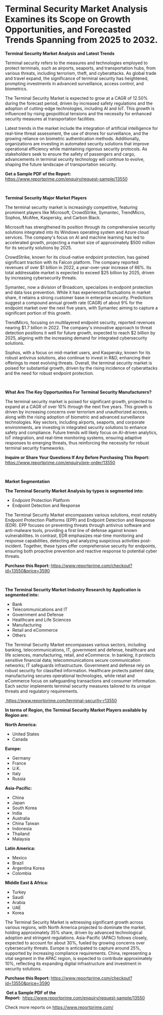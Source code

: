 <p><h1>Terminal Security Market Analysis Examines its Scope on Growth Opportunities, and Forecasted Trends Spanning from 2025 to 2032.</h1></p><p><strong>Terminal Security Market Analysis and Latest Trends</strong></p>
<p><p>Terminal security refers to the measures and technologies employed to protect terminals, such as airports, seaports, and transportation hubs, from various threats, including terrorism, theft, and cyberattacks. As global trade and travel expand, the significance of terminal security has heightened, prompting investments in advanced surveillance, access control, and biometrics. </p><p>The Terminal Security Market is expected to grow at a CAGR of 12.50% during the forecast period, driven by increased safety regulations and the adoption of cutting-edge technologies, including AI and IoT. This growth is influenced by rising geopolitical tensions and the necessity for enhanced security measures at transportation facilities. </p><p>Latest trends in the market include the integration of artificial intelligence for real-time threat assessment, the use of drones for surveillance, and the growing reliance on biometric authentication methods. Additionally, organizations are investing in automated security solutions that improve operational efficiency while maintaining rigorous security protocols. As stakeholders seek to ensure the safety of passengers and cargo, advancements in terminal security technology will continue to evolve, shaping the future landscape of transportation security.</p></p>
<p><strong>Get a Sample PDF of the Report:&nbsp;</strong> <a href="https://www.reportprime.com/enquiry/request-sample/13550?utm_campaign=3546&utm_medium=2&utm_source=Github&utm_content=ia&utm_term=20032025&utm_id=terminal-security">https://www.reportprime.com/enquiry/request-sample/13550</a></p>
<p>&nbsp;</p>
<p><strong>Terminal Security Major Market Players</strong></p>
<p><p>The terminal security market is increasingly competitive, featuring prominent players like Microsoft, CrowdStrike, Symantec, TrendMicro, Sophos, McAfee, Kaspersky, and Carbon Black. </p><p>Microsoft has strengthened its position through its comprehensive security solutions integrated into its Windows operating system and Azure cloud services. The company's focus on AI and machine learning has led to accelerated growth, projecting a market size of approximately $500 million for its security solutions by 2025.</p><p>CrowdStrike, known for its cloud-native endpoint protection, has gained significant traction with its Falcon platform. The company reported revenues of over $1 billion in 2022, a year-over-year increase of 66%. Its total addressable market is expected to exceed $25 billion by 2025, driven by increasing cybersecurity threats.</p><p>Symantec, now a division of Broadcom, specializes in endpoint protection and data loss prevention. While it has experienced fluctuations in market share, it retains a strong customer base in enterprise security. Predictions suggest a compound annual growth rate (CAGR) of about 9% for the endpoint market over the next five years, with Symantec aiming to capture a significant portion of this growth.</p><p>TrendMicro, focusing on multilayered endpoint security, reported revenues nearing $1.7 billion in 2022. The company's innovative approach to threat detection positions it well for future growth, expected to reach $2 billion by 2025, aligning with the increasing demand for integrated cybersecurity solutions.</p><p>Sophos, with a focus on mid-market users, and Kaspersky, known for its robust antivirus solutions, also continue to invest in R&D, enhancing their offerings to meet evolving threats. Overall, the terminal security market is poised for substantial growth, driven by the rising incidence of cyberattacks and the need for robust endpoint protection.</p></p>
<p>&nbsp;</p>
<p><strong>What Are The Key Opportunities For Terminal Security Manufacturers?</strong></p>
<p><p>The terminal security market is poised for significant growth, projected to expand at a CAGR of over 10% through the next five years. This growth is driven by increasing concerns over terrorism and unauthorized access, along with the rising adoption of biometric and advanced surveillance technologies. Key sectors, including airports, seaports, and corporate environments, are investing in integrated security solutions to enhance safety and compliance. Future trends will likely focus on AI-driven analytics, IoT integration, and real-time monitoring systems, ensuring adaptive responses to emerging threats, thus reinforcing the necessity for robust terminal security frameworks.</p></p>
<p><strong>Inquire or Share Your Questions If Any Before Purchasing This Report:</strong> <a href="https://www.reportprime.com/enquiry/pre-order/13550?utm_campaign=3546&utm_medium=2&utm_source=Github&utm_content=ia&utm_term=20032025&utm_id=terminal-security">https://www.reportprime.com/enquiry/pre-order/13550</a></p>
<p>&nbsp;</p>
<p><strong>Market Segmentation</strong></p>
<p><strong>The Terminal Security Market Analysis by types is segmented into:</strong></p>
<p><ul><li>Endpoint Protection Platform</li><li>Endpoint Detection and Response</li></ul></p>
<p><p>The Terminal Security Market encompasses various solutions, most notably Endpoint Protection Platforms (EPP) and Endpoint Detection and Response (EDR). EPP focuses on preventing threats through antivirus software and anti-malware tools, providing a first line of defense against known vulnerabilities. In contrast, EDR emphasizes real-time monitoring and response capabilities, detecting and analyzing suspicious activities post-incident. Together, these types offer comprehensive security for endpoints, ensuring both proactive prevention and reactive response to potential cyber threats.</p></p>
<p><strong>Purchase this Report:&nbsp;</strong><a href="https://www.reportprime.com/checkout?id=13550&price=3590&utm_campaign=3546&utm_medium=2&utm_source=Github&utm_content=ia&utm_term=20032025&utm_id=terminal-security">https://www.reportprime.com/checkout?id=13550&price=3590</a></p>
<p>&nbsp;</p>
<p><strong>The Terminal Security Market Industry Research by Application is segmented into:</strong></p>
<p><ul><li>Bank</li><li>Telecommunications and IT</li><li>Government and Defense</li><li>Healthcare and Life Sciences</li><li>Manufacturing</li><li>Retail and eCommerce</li><li>Others</li></ul></p>
<p><p>The Terminal Security Market encompasses various sectors, including banking, telecommunications, IT, government and defense, healthcare and life sciences, manufacturing, retail, and eCommerce. In banking, it protects sensitive financial data; telecommunications secure communication networks; IT safeguards infrastructure. Government and defense rely on robust security for classified information. Healthcare protects patient data; manufacturing secures operational technologies, while retail and eCommerce focus on safeguarding transactions and consumer information. Each sector implements terminal security measures tailored to its unique threats and regulatory requirements.</p></p>
<p><a href="https://www.reportprime.com/terminal-security-r13550?utm_campaign=3546&utm_medium=2&utm_source=Github&utm_content=ia&utm_term=20032025&utm_id=terminal-security">&nbsp;https://www.reportprime.com/terminal-security-r13550</a></p>
<p><strong>In terms of Region, the Terminal Security Market Players available by Region are:</strong></p>
<p>
    <p> <strong> North America: </strong>
        <ul>
            <li>United States</li>
            <li>Canada</li>
        </ul>
        </p> 
    <p> <strong> Europe: </strong>
        <ul>
            <li>Germany</li>
            <li>France</li>
            <li>U.K.</li>
            <li>Italy</li>
            <li>Russia</li>
        </ul>
        </p> 
    <p> <strong> Asia-Pacific: </strong>
        <ul>
            <li>China</li>
            <li>Japan</li>
            <li>South Korea</li>
            <li>India</li>
            <li>Australia</li>
            <li>China Taiwan</li>
            <li>Indonesia</li>
            <li>Thailand</li>
            <li>Malaysia</li>
        </ul>
        </p> 
    <p> <strong> Latin America: </strong>
        <ul>
            <li>Mexico</li>
            <li>Brazil</li>
            <li>Argentina Korea</li>
            <li>Colombia</li>
        </ul>
        </p> 
    <p> <strong> Middle East & Africa: </strong>
        <ul>
            <li>Turkey</li>
            <li>Saudi</li>
            <li>Arabia</li>
            <li>UAE</li>
            <li>Korea</li>
        </ul>
    </p>
    </p>
<p><p>The Terminal Security Market is witnessing significant growth across various regions, with North America projected to dominate the market, holding approximately 35% share, driven by advanced technological adoption and stringent regulations. Asia-Pacific (APAC) follows closely, expected to account for about 30%, fueled by growing concerns over cybersecurity threats. Europe is anticipated to capture around 25%, supported by increasing compliance requirements. China, representing a vital segment in the APAC region, is expected to contribute approximately 10%, reflecting its expanding digital infrastructure and investment in security solutions.</p></p>
<p><strong>Purchase this Report: </strong><a href="https://www.reportprime.com/checkout?id=13550&price=3590&utm_campaign=3546&utm_medium=2&utm_source=Github&utm_content=ia&utm_term=20032025&utm_id=terminal-security">https://www.reportprime.com/checkout?id=13550&price=3590</a></p>
<p>&nbsp;<strong>Get a Sample PDF of the Report:&nbsp;&nbsp;</strong><a href="https://www.reportprime.com/enquiry/request-sample/13550?utm_campaign=3546&utm_medium=2&utm_source=Github&utm_content=ia&utm_term=20032025&utm_id=terminal-security">https://www.reportprime.com/enquiry/request-sample/13550</a></p>
<p><strong></strong></p>
<p>Check more reports on <a href="https://www.reportprime.com/?utm_campaign=3546&utm_medium=2&utm_source=Github&utm_content=ia&utm_term=20032025&utm_id=terminal-security">https://www.reportprime.com/</a></p>